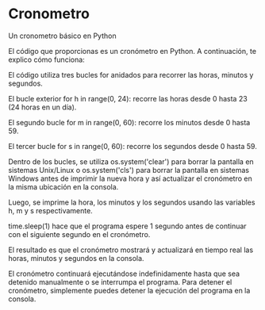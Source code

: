 # Cronometro
Un cronometro básico en Python

El código que proporcionas es un cronómetro en Python. A continuación, te explico cómo funciona:

El código utiliza tres bucles for anidados para recorrer las horas, minutos y segundos.

El bucle exterior for h in range(0, 24): recorre las horas desde 0 hasta 23 (24 horas en un día).

El segundo bucle for m in range(0, 60): recorre los minutos desde 0 hasta 59.

El tercer bucle for s in range(0, 60): recorre los segundos desde 0 hasta 59.

Dentro de los bucles, se utiliza os.system('clear') para borrar la pantalla en sistemas Unix/Linux o os.system('cls') para borrar la pantalla en sistemas Windows antes de imprimir la nueva hora y así actualizar el cronómetro en la misma ubicación en la consola.

Luego, se imprime la hora, los minutos y los segundos usando las variables h, m y s respectivamente.

time.sleep(1) hace que el programa espere 1 segundo antes de continuar con el siguiente segundo en el cronómetro.

El resultado es que el cronómetro mostrará y actualizará en tiempo real las horas, minutos y segundos en la consola.

El cronómetro continuará ejecutándose indefinidamente hasta que sea detenido manualmente o se interrumpa el programa. Para detener el cronómetro, simplemente puedes detener la ejecución del programa en la consola.
